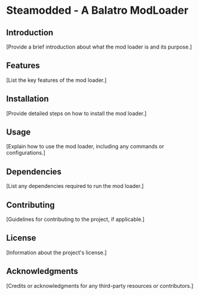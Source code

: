 # Steamodded - A Balatro ModLoader

## Introduction
[Provide a brief introduction about what the mod loader is and its purpose.]

## Features
[List the key features of the mod loader.]

## Installation
[Provide detailed steps on how to install the mod loader.]

## Usage
[Explain how to use the mod loader, including any commands or configurations.]

## Dependencies
[List any dependencies required to run the mod loader.]

## Contributing
[Guidelines for contributing to the project, if applicable.]

## License
[Information about the project's license.]

## Acknowledgments
[Credits or acknowledgments for any third-party resources or contributors.]
